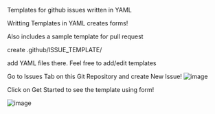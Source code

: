 Templates for github issues written in YAML

Writting Templates in YAML creates forms!

Also includes a sample template for pull request

create .github/ISSUE_TEMPLATE/

add YAML files there. Feel free to add/edit templates 

Go to Issues Tab on this Git Repository and create New Issue!
![image](https://github.com/joshcho96/github-issue-template/assets/5096786/e556eafb-dfec-4506-8d30-5abd16f912c2)

Click on Get Started to see the template using form!

![image](https://github.com/joshcho96/github-issue-template/assets/5096786/1a682eb8-f9ab-4ab5-a7b2-216dedbd78c0)
